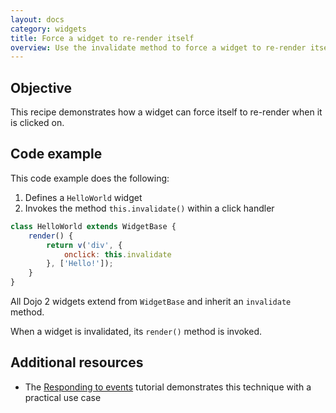 ```yaml
---
layout: docs
category: widgets
title: Force a widget to re-render itself
overview: Use the invalidate method to force a widget to re-render itself
---
```


## Objective

This recipe demonstrates how a widget can force itself to re-render when it is clicked on.

## Code example

This code example does the following:

1. Defines a `HelloWorld` widget
2. Invokes the method `this.invalidate()` within a click handler

```js
class HelloWorld extends WidgetBase {
    render() {
        return v('div', {
            onclick: this.invalidate
        }, ['Hello!']);
    }
}
```

All Dojo 2 widgets extend from `WidgetBase` and inherit an `invalidate` method.

When a widget is invalidated, its `render()` method is invoked.

## Additional resources

* The [Responding to events](https://dojo.io/tutorials/004_user_interactions/) tutorial demonstrates this technique with a practical use case